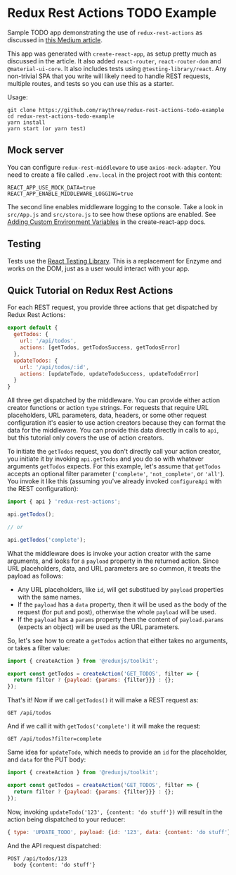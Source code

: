# Redux Rest Actions TODO Example

Sample TODO app demonstrating the use of `redux-rest-actions` as discussed in [this Medium article](https://medium.com).

This app was generated with `create-react-app`, as setup pretty much as discussed in the article. It also added `react-router`, `react-router-dom` and `@material-ui-core`. It also includes tests using `@testing-library/react`. Any non-trivial SPA that you write will likely need to handle REST requests, multiple routes, and tests so you can use this as a starter.

Usage:

```
git clone https://github.com/raythree/redux-rest-actions-todo-example
cd redux-rest-actions-todo-example
yarn install
yarn start (or yarn test)
```
## Mock server

You can configure `redux-rest-middleware` to use `axios-mock-adapter`. You need to create a file called `.env.local` in the project root with this content:

```
REACT_APP_USE_MOCK_DATA=true
REACT_APP_ENABLE_MIDDLEWARE_LOGGING=true
```
The second line enables middleware logging to the console. Take a look in `src/App.js` and `src/store.js` to see how these options are enabled. See [Adding Custom Environment Variables](https://create-react-app.dev/docs/adding-custom-environment-variables/) in the create-react-app docs.

## Testing
Tests use the [React Testing Library](https://testing-library.com/docs/react-testing-library/intro). This is a replacement for Enzyme and works on the DOM, just as a user would interact with your app.

## Quick Tutorial on Redux Rest Actions

For each REST request, you provide three actions that get dispatched by Redux Rest Actions:

```javascript
export default {
  getTodos: {
    url: '/api/todos',
    actions: [getTodos, getTodosSuccess, getTodosError]
  },
  updateTodos: {
    url: '/api/todos/:id',
    actions: [updateTodo, updateTodoSuccess, updateTodoError]
  }
} 
```
All three get dispatched by the middleware. You can provide either action creator functions or action `type` strings. For requests that require URL placeholders, URL parameters, data, headers, or some other request configuration it's easier to use action creators because they can format the data for the middleware. You can provide this data directly in calls to `api`, but this tutorial only covers the use of action creators.

To initiate the `getTodos` request, you don't directly call your action creator, you initiate it by invoking `api.getTodos` and you do so with whatever arguments `getTodos` expects. For this example, let's assume that `getTodos` accepts an optional filter parameter (`'complete'`, `'not_complete'`, or `'all'`). You invoke it like this (assuming you've already invoked `configureApi` with the REST configuration):

```javascript
import { api } 'redux-rest-actions';

api.getTodos();

// or

api.getTodos('complete');
```

What the middleware does is invoke your action creator with the same arguments, and looks for a `payload` property in the returned action. Since URL placeholders, data, and URL parameters are so common, it treats the payload as follows:

* Any URL placeholders, like `id`, will get substitued by `payload` properties with the same names.
* If the `payload` has a `data` property, then it will be used as the body of the request (for put and post), otherwise the whole `payload` will be used.
* If the `payload` has a `params` property then the content of `payload.params` (expects an object) will be used as the URL parameters.

So, let's see how to create a `getTodos` action that either takes no arguments, or takes a filter value:

```javascript
import { createAction } from '@reduxjs/toolkit';

export const getTodos = createAction('GET_TODOS', filter => {
  return filter ? {payload: {params: {filter}}} : {};
});
```
That's it! Now if we call `getTodos()` it will make a REST request as:

```
GET /api/todos
```
And if we call it with `getTodos('complete')` it will make the request:

```
GET /api/todos?filter=complete
```
Same idea for `updateTodo`, which needs to provide an `id` for the placeholder, and `data` for the PUT body:

```javascript
import { createAction } from '@reduxjs/toolkit';

export const getTodos = createAction('GET_TODOS', filter => {
  return filter ? {payload: {params: {filter}}} : {};
});
```
Now, invoking ```updateTodo('123', {content: 'do stuff'})``` will result in the action being dispatched to your reducer:

```javascript
{ type: 'UPDATE_TODO', payload: {id: '123', data: {content: 'do stuff'}}}
```
And the API request dispatched:

```
POST /api/todos/123
  body {content: 'do stuff'}
```







